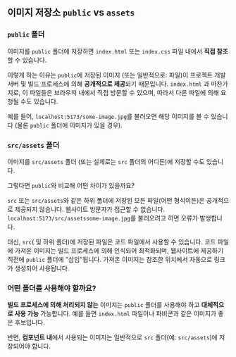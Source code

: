 ## 이미지 저장소 `public` vs `assets`

### `public` 폴더

이미지를 `public` 폴더에 저장하면 `index.html` 또는 `index.css` 파일 내에서 **직접 참조**할 수 있습니다.

이렇게 하는 이유는 `public`에 저장된 이미지 (또는 일반적으로: 파일)이 프로젝트 개발 서버 및 빌드 프로세스에 의해 **공개적으로 제공**되기 때문입니다. `index.html` 과 마찬가지로, 이 파일들은 브라우저 내에서 직접 방문할 수 있으며, 따라서 다른 파일에 의해 요청될 수도 있습니다.

예를 들어, `localhost:5173/some-image.jpg`를 불러오면 해당 이미지를 볼 수 있습니다 (물론 `public` 폴더에 이미지가 있을 경우).

### `src/assets` 폴더

이미지를 `src/assets` 폴더 (또는 실제로는 `src` 폴더의 어디든)에 저장할 수도 있습니다.

그렇다면 `public`와 비교해 어떤 차이가 있을까요?

`src` 또는 `src/assets`와 같은 하위 폴더에 저장된 모든 파일(어떤 형식이든)은 공개적으로 제공되지 않습니다. 웹사이트 방문자가 접근할 수 없습니다. `localhost:5173/src/assetssome-image.jpg`를 불러오려고 하면 오류가 발생합니다.

대신, `src`( 및 하위 폴더)에 저장된 파일은 코드 파일에서 사용할 수 있습니다. 코드 파일에 가져온 이미지는 빌드 프로세스에 의해 인식되어 최적화되며, 웹사이트에 제공하기 직전에 `public` 폴더에 "삽입"됩니다. 가져온 이미지는 참조한 위치에서 자동으로 링크가 생성되어 사용됩니다.

### 어떤 폴더를 사용해야 할까요?

**빌드 프로세스에 의해 처리되지 않는** 이미지는 `public` 폴더를 사용해야 하고 **대체적으로 사용 가능** 가능합니다. 예를 들면 `index.html` 파일이나 파비콘과 같은 이미지가 좋은 후보입니다.

반면, **컴포넌트 내**에서 사용되는 이미지는 일반적으로 `src` 폴더(예: `src/assets`)에 저장되어야 합니다.
